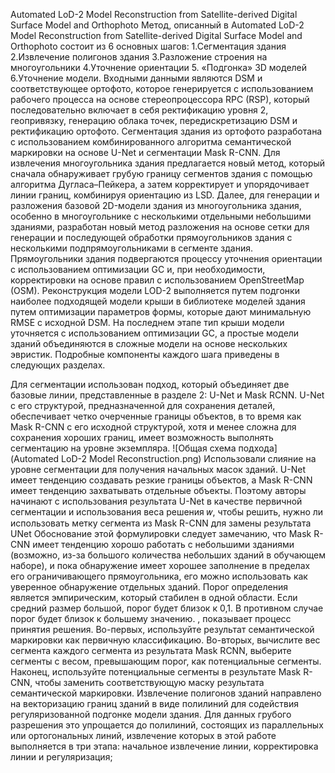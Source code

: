 Automated LoD-2 Model Reconstruction from Satellite-derived Digital Surface Model and Orthophoto
Метод, описанный в Automated LoD-2 Model Reconstruction from Satellite-derived Digital Surface Model and Orthophoto состоит из 6 основных шагов: 
1.Сегментация здания 2.Извлечение полигонов здания 3.Разложение строения на многоугольники 4.Уточнение ориентации 5. «Подгонка» 3D моделей 6.Уточнение модели.
Входными данными являются DSM и соответствующее ортофото, которое генерируется с использованием рабочего процесса на основе стереопроцессора RPC (RSP), 
который последовательно включает в себя ректификацию уровня 2, геопривязку, генерацию облака точек, 
передискретизацию DSM и ректификацию ортофото.
Сегментация здания из ортофото разработана с использованием комбинированного алгоритма семантической маркировки на основе U-Net и сегментации Mask R-CNN.
Для извлечения многоугольника здания предлагается новый метод, который сначала обнаруживает грубую границу сегментов здания с помощью алгоритма Дугласа–Пейкера,
а затем корректирует и упорядочивает линии границ, комбинируя ориентацию из LSD. 
Далее, для генерации и разложения базовой 2D-модели здания из многоугольника здания, особенно в многоугольнике с несколькими отдельными небольшими зданиями, разработан новый метод разложения на основе сетки для генерации 
и последующей обработки прямоугольников здания с несколькими подпрямоугольниками в сегменте здания. 
Прямоугольники здания подвергаются процессу уточнения ориентации с использованием оптимизации GC и, при необходимости, корректировки на основе правил с использованием OpenStreetMap (OSM). 
Реконструкция модели LOD-2 выполняется путем подгонки наиболее подходящей модели крыши в библиотеке моделей здания путем оптимизации параметров формы, которые дают минимальную RMSE с исходной DSM. На последнем этапе
тип крыши модели уточняется с использованием оптимизации GC, а простые модели зданий объединяются в сложные модели на основе нескольких эвристик. Подробные компоненты каждого шага приведены в следующих разделах.

Для сегментации использован подход, который объединяет две базовые линии, представленные в разделе 2: U-Net и Mask RCNN. U-Net с его структурой, предназначенной для сохранения деталей, обеспечивает четко очерченные границы объектов,
в то время как Mask R-CNN  с его исходной структурой, хотя и менее сложна для сохранения хороших границ, имеет возможность выполнять сегментацию на уровне экземпляра.
![Общая схема подхода](Automated LoD-2 Model Reconstruction.png)
Использовали слияние на уровне сегментации для получения начальных масок зданий.
U-Net имеет тенденцию создавать резкие границы объектов, а Mask R-CNN имеет тенденцию захватывать отдельные объекты. 
Поэтому авторы начинают с использования результата U-Net в качестве первичной сегментации и использования веса решения 𝑤, чтобы решить, нужно ли использовать метку сегмента из Mask R-CNN для замены результата UNet
Обоснование этой формулировки следует замечанию, что Mask R-CNN имеет тенденцию хорошо работать с небольшими зданиями (возможно, из-за большого количества небольших зданий в обучающем наборе), и пока обнаружение имеет хорошее заполнение в пределах его ограничивающего прямоугольника, его можно использовать как уверенное обнаружение отдельных зданий. Порог определения является эмпирическим, который стабилен в одной области. Если средний размер большой, порог будет близок к 0,1. В противном случае порог будет близок к большему значению. , показывает процесс принятия решения. 
Во-первых, используйте результат семантической маркировки как первичную классификацию. Во-вторых, вычислите вес сегмента каждого сегмента из результата Mask RCNN, выберите сегменты с весом, превышающим порог, как потенциальные сегменты. Наконец, используйте потенциальные сегменты в результате Mask R-CNN, чтобы заменить соответствующую маску результата семантической маркировки. 
Извлечение полигонов зданий направлено на векторизацию границ зданий в виде полилиний для содействия регуляризованной подгонке модели здания. Для данных грубого разрешения это упрощается до полилиний, состоящих из параллельных или ортогональных линий, извлечение которых в этой работе выполняется в три этапа: начальное извлечение линии, корректировка линии и регуляризация;
